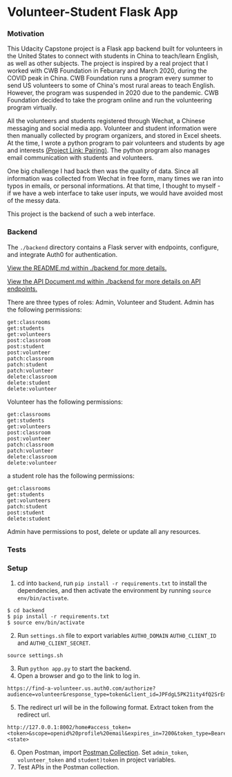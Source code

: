 # Volunteer-Student Flask App

### Motivation
This Udacity Capstone project is a Flask app backend built for volunteers in the United States to connect with students in China to teach/learn English, as well as other subjects. The project is inspired by a real project that I worked with CWB Foundation in Feburary and March 2020, during the COVID peak in China. CWB Foundation runs a program every summer to send US volunteers to some of China's most rural areas to teach English. However, the program was suspended in 2020 due to the pandemic. CWB Foundation decided to take the program online and run the volunteering program virtually.

All the volunteers and students registered through Wechat, a Chinese messaging and social media app. Volunteer and student information were then manually collected by program organizers, and stored in Excel sheets. At the time, I wrote a python program to pair volunteers and students by age and interests [(Project Link: Pairing)](https://github.com/wenxingliu/pairing_students). The python program also manages email communication with students and volunteers.

One big challenge I had back then was the quality of data. Since all information was collected from Wechat in free form, many times we ran into typos in emails, or personal informations. At that time, I thought to myself - if we have a web interface to take user inputs, we would have avoided most of the messy data.

This project is the backend of such a web interface.


### Backend

The `./backend` directory contains a Flask server with endpoints, configure, and integrate Auth0 for authentication.

[View the README.md within ./backend for more details.](./backend/README.md)

[View the API Document.md within ./backend for more details on API endpoints.](./backend/API.md)

There are three types of roles: Admin, Volunteer and Student. 
Admin has the following permissions:
```
get:classrooms
get:students
get:volunteers
post:classroom
post:student
post:volunteer
patch:classroom
patch:student
patch:volunteer
delete:classroom
delete:student
delete:volunteer
```
Volunteer has the following permissions:
```
get:classrooms
get:students
get:volunteers
post:classroom
post:volunteer
patch:classroom
patch:volunteer
delete:classroom
delete:volunteer
```
a student role has the following permissions:
```
get:classrooms
get:students
get:volunteers
patch:student
post:student
delete:student
```
Admin have permissions to post, delete or update all any resources.

### Tests


### Setup

1. cd into `backend`, run `pip install -r requirements.txt` to install the dependencies, and then activate the environment by running `source env/bin/activate`.
```
$ cd backend
$ pip install -r requirements.txt
$ source env/bin/activate
```
2. Run `settings.sh` file to export variables `AUTH0_DOMAIN` `AUTH0_CLIENT_ID` and `AUTH0_CLIENT_SECRET`.
```
source settings.sh
```
3. Run `python app.py` to start the backend.
4. Open a browser and go to the link to log in. 
```
https://find-a-volunteer.us.auth0.com/authorize?audience=volunteer&response_type=token&client_id=JPFdgL5PK21ity4fQ2SrEmnujSnUC0it&redirect_uri=http://127.0.0.1:8002/home
```
5. The redirect url will be in the following format. Extract token from the redirect url.
```
http://127.0.0.1:8002/home#access_token=<token>&scope=openid%20profile%20email&expires_in=7200&token_type=Bearer&state=<state>
```
6. Open Postman, import [Postman Collection](./backend/Capstone_Project-volunteer_flask_app.postman_collection.json). Set `admin_token`, `volunteer_token` and `student)token` in project variables.
7. Test APIs in the Postman collection.

